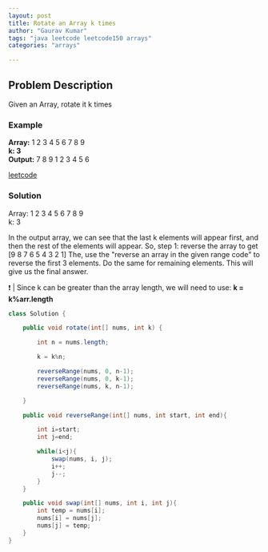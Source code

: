 ```yaml
---
layout: post
title: Rotate an Array k times
author: "Gaurav Kumar"
tags: "java leetcode leetcode150 arrays"
categories: "arrays"

---
```


## Problem Description  

Given an Array, rotate it k times

### Example

__Array:__
1 2 3 4 5 6 7 8 9  
__k: 3__  
__Output:__
7 8 9 1 2 3 4 5 6  

[leetcode](https://leetcode.com/problems/rotate-array/)

### Solution

Array: 1 2 3 4 5 6 7 8 9  
k: 3

In the output array, we can see that the last k elements will appear first, and then the rest of the elements will appear.
So, step 1: reverse the array to get [9 8 7 6 5 4 3 2 1]
The, use the "reverse an array in the given range code" to reverse the first 3 elements. Do the same for remaining elements. This will give us the final answer.

:exclamation: | Since k can be greater than the array length, we will need to use: __k = k%arr.length__

```java
class Solution {

    public void rotate(int[] nums, int k) {

        int n = nums.length;

        k = k%n;

        reverseRange(nums, 0, n-1);
        reverseRange(nums, 0, k-1);
        reverseRange(nums, k, n-1);

    }

    public void reverseRange(int[] nums, int start, int end){

        int i=start;
        int j=end;

        while(i<j){
            swap(nums, i, j);
            i++;
            j--;
        }
    }

    public void swap(int[] nums, int i, int j){
        int temp = nums[i];
        nums[i] = nums[j];
        nums[j] = temp;
    }
}
```
